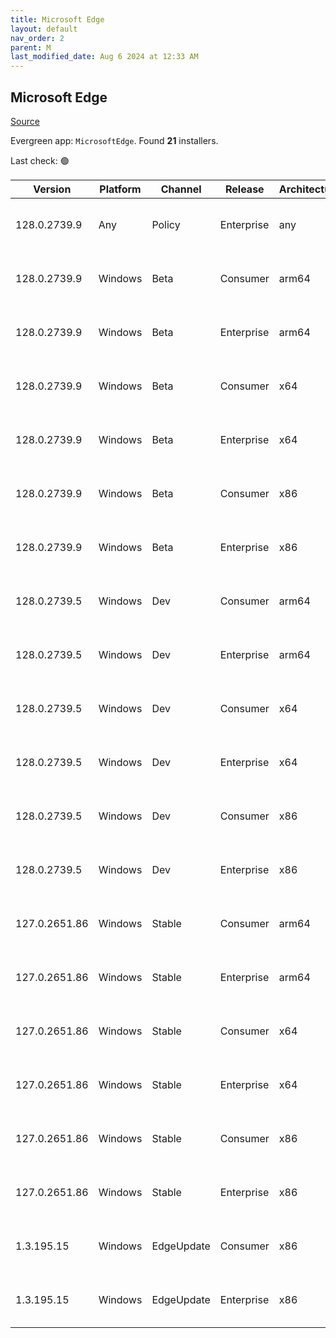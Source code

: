 ```yaml
---
title: Microsoft Edge
layout: default
nav_order: 2
parent: M
last_modified_date: Aug 6 2024 at 12:33 AM
---
```


## Microsoft Edge

[Source](https://www.microsoft.com/edge)

Evergreen app: `MicrosoftEdge`. Found **21** installers.

Last check: 🟢

| Version       | Platform | Channel    | Release    | Architecture | Hash                                                             | URI                                                                                                                                                                                                                                                                                                                      |
| ------------- | -------- | ---------- | ---------- | ------------ | ---------------------------------------------------------------- | ------------------------------------------------------------------------------------------------------------------------------------------------------------------------------------------------------------------------------------------------------------------------------------------------------------------------ |
| 128.0.2739.9  | Any      | Policy     | Enterprise | any          | B910E88B2FCBB9A30571CF7FA0026F1E4231BECD629E7A24C1F622B8F208120E | [https://msedge.sf.dl.delivery.mp.microsoft.com/filestreamingservice/files/714ed96b-ce5f-4e72-b723-cf3eb39dc37b/MicrosoftEdgePolicyTemplates.cab](https://msedge.sf.dl.delivery.mp.microsoft.com/filestreamingservice/files/714ed96b-ce5f-4e72-b723-cf3eb39dc37b/MicrosoftEdgePolicyTemplates.cab)                       |
| 128.0.2739.9  | Windows  | Beta       | Consumer   | arm64        | C1D82F552161F923DB9D528118525C69F63BC66F025CB5ADFD1675DCE6F73D3A | [https://msedge.sf.dl.delivery.mp.microsoft.com/filestreamingservice/files/049af006-6bff-4c87-b5a6-71aeef71279a/MicrosoftEdgeBetaEnterpriseARM64.msi](https://msedge.sf.dl.delivery.mp.microsoft.com/filestreamingservice/files/049af006-6bff-4c87-b5a6-71aeef71279a/MicrosoftEdgeBetaEnterpriseARM64.msi)               |
| 128.0.2739.9  | Windows  | Beta       | Enterprise | arm64        | C1D82F552161F923DB9D528118525C69F63BC66F025CB5ADFD1675DCE6F73D3A | [https://msedge.sf.dl.delivery.mp.microsoft.com/filestreamingservice/files/049af006-6bff-4c87-b5a6-71aeef71279a/MicrosoftEdgeBetaEnterpriseARM64.msi](https://msedge.sf.dl.delivery.mp.microsoft.com/filestreamingservice/files/049af006-6bff-4c87-b5a6-71aeef71279a/MicrosoftEdgeBetaEnterpriseARM64.msi)               |
| 128.0.2739.9  | Windows  | Beta       | Consumer   | x64          | CE2E495890262B3865DE396C54B44BDAC39449E66EEB0FAC38AD1F42D8B42BDA | [https://msedge.sf.dl.delivery.mp.microsoft.com/filestreamingservice/files/a8360cec-3cdf-4b59-848b-93a47ae61324/MicrosoftEdgeBetaEnterpriseX64.msi](https://msedge.sf.dl.delivery.mp.microsoft.com/filestreamingservice/files/a8360cec-3cdf-4b59-848b-93a47ae61324/MicrosoftEdgeBetaEnterpriseX64.msi)                   |
| 128.0.2739.9  | Windows  | Beta       | Enterprise | x64          | CE2E495890262B3865DE396C54B44BDAC39449E66EEB0FAC38AD1F42D8B42BDA | [https://msedge.sf.dl.delivery.mp.microsoft.com/filestreamingservice/files/a8360cec-3cdf-4b59-848b-93a47ae61324/MicrosoftEdgeBetaEnterpriseX64.msi](https://msedge.sf.dl.delivery.mp.microsoft.com/filestreamingservice/files/a8360cec-3cdf-4b59-848b-93a47ae61324/MicrosoftEdgeBetaEnterpriseX64.msi)                   |
| 128.0.2739.9  | Windows  | Beta       | Consumer   | x86          | ED16770A18875361A4C50FB5B9E5B2CEAA71EC92F62DE69B3B895CE73D3D3EE2 | [https://msedge.sf.dl.delivery.mp.microsoft.com/filestreamingservice/files/2357144f-4897-4ffd-9292-e9f96a860a55/MicrosoftEdgeBetaEnterpriseX86.msi](https://msedge.sf.dl.delivery.mp.microsoft.com/filestreamingservice/files/2357144f-4897-4ffd-9292-e9f96a860a55/MicrosoftEdgeBetaEnterpriseX86.msi)                   |
| 128.0.2739.9  | Windows  | Beta       | Enterprise | x86          | ED16770A18875361A4C50FB5B9E5B2CEAA71EC92F62DE69B3B895CE73D3D3EE2 | [https://msedge.sf.dl.delivery.mp.microsoft.com/filestreamingservice/files/2357144f-4897-4ffd-9292-e9f96a860a55/MicrosoftEdgeBetaEnterpriseX86.msi](https://msedge.sf.dl.delivery.mp.microsoft.com/filestreamingservice/files/2357144f-4897-4ffd-9292-e9f96a860a55/MicrosoftEdgeBetaEnterpriseX86.msi)                   |
| 128.0.2739.5  | Windows  | Dev        | Consumer   | arm64        | CA60D813888102641694DCB37BC9722EAC6731C58D083101F22DBE2D0F6539B1 | [https://msedge.sf.dl.delivery.mp.microsoft.com/filestreamingservice/files/7f268537-8818-47ca-b057-5f2991c2abc1/MicrosoftEdgeDevEnterpriseARM64.msi](https://msedge.sf.dl.delivery.mp.microsoft.com/filestreamingservice/files/7f268537-8818-47ca-b057-5f2991c2abc1/MicrosoftEdgeDevEnterpriseARM64.msi)                 |
| 128.0.2739.5  | Windows  | Dev        | Enterprise | arm64        | CA60D813888102641694DCB37BC9722EAC6731C58D083101F22DBE2D0F6539B1 | [https://msedge.sf.dl.delivery.mp.microsoft.com/filestreamingservice/files/7f268537-8818-47ca-b057-5f2991c2abc1/MicrosoftEdgeDevEnterpriseARM64.msi](https://msedge.sf.dl.delivery.mp.microsoft.com/filestreamingservice/files/7f268537-8818-47ca-b057-5f2991c2abc1/MicrosoftEdgeDevEnterpriseARM64.msi)                 |
| 128.0.2739.5  | Windows  | Dev        | Consumer   | x64          | C42841EBDCD22C080CE99D075F48B33DD98CD018F503608D523C4DCF25EDA08B | [https://msedge.sf.dl.delivery.mp.microsoft.com/filestreamingservice/files/2333b628-305c-4db4-8f1e-19cdf3427a54/MicrosoftEdgeDevEnterpriseX64.msi](https://msedge.sf.dl.delivery.mp.microsoft.com/filestreamingservice/files/2333b628-305c-4db4-8f1e-19cdf3427a54/MicrosoftEdgeDevEnterpriseX64.msi)                     |
| 128.0.2739.5  | Windows  | Dev        | Enterprise | x64          | C42841EBDCD22C080CE99D075F48B33DD98CD018F503608D523C4DCF25EDA08B | [https://msedge.sf.dl.delivery.mp.microsoft.com/filestreamingservice/files/2333b628-305c-4db4-8f1e-19cdf3427a54/MicrosoftEdgeDevEnterpriseX64.msi](https://msedge.sf.dl.delivery.mp.microsoft.com/filestreamingservice/files/2333b628-305c-4db4-8f1e-19cdf3427a54/MicrosoftEdgeDevEnterpriseX64.msi)                     |
| 128.0.2739.5  | Windows  | Dev        | Consumer   | x86          | 522BFBC93EFC9F00FB220FFC816F108914A303B71742FB841B148B24D0AE1DC9 | [https://msedge.sf.dl.delivery.mp.microsoft.com/filestreamingservice/files/e0b4b298-050a-4dbe-881f-829d5ea3c792/MicrosoftEdgeDevEnterpriseX86.msi](https://msedge.sf.dl.delivery.mp.microsoft.com/filestreamingservice/files/e0b4b298-050a-4dbe-881f-829d5ea3c792/MicrosoftEdgeDevEnterpriseX86.msi)                     |
| 128.0.2739.5  | Windows  | Dev        | Enterprise | x86          | 522BFBC93EFC9F00FB220FFC816F108914A303B71742FB841B148B24D0AE1DC9 | [https://msedge.sf.dl.delivery.mp.microsoft.com/filestreamingservice/files/e0b4b298-050a-4dbe-881f-829d5ea3c792/MicrosoftEdgeDevEnterpriseX86.msi](https://msedge.sf.dl.delivery.mp.microsoft.com/filestreamingservice/files/e0b4b298-050a-4dbe-881f-829d5ea3c792/MicrosoftEdgeDevEnterpriseX86.msi)                     |
| 127.0.2651.86 | Windows  | Stable     | Consumer   | arm64        | 3A7F518D01ADDC6702FB2AF1442FC5D0189124D2468AA4EFCE0730405857FE5F | [https://msedge.sf.dl.delivery.mp.microsoft.com/filestreamingservice/files/35cf7ae3-be1e-43e6-a9d0-a344bacf2842/MicrosoftEdgeEnterpriseARM64.msi](https://msedge.sf.dl.delivery.mp.microsoft.com/filestreamingservice/files/35cf7ae3-be1e-43e6-a9d0-a344bacf2842/MicrosoftEdgeEnterpriseARM64.msi)                       |
| 127.0.2651.86 | Windows  | Stable     | Enterprise | arm64        | 3A7F518D01ADDC6702FB2AF1442FC5D0189124D2468AA4EFCE0730405857FE5F | [https://msedge.sf.dl.delivery.mp.microsoft.com/filestreamingservice/files/35cf7ae3-be1e-43e6-a9d0-a344bacf2842/MicrosoftEdgeEnterpriseARM64.msi](https://msedge.sf.dl.delivery.mp.microsoft.com/filestreamingservice/files/35cf7ae3-be1e-43e6-a9d0-a344bacf2842/MicrosoftEdgeEnterpriseARM64.msi)                       |
| 127.0.2651.86 | Windows  | Stable     | Consumer   | x64          | B39E3F3BDA94EDD7B467ECC9ECD12F39D899A385DAD091350C1E3F406DE68EAC | [https://msedge.sf.dl.delivery.mp.microsoft.com/filestreamingservice/files/6f215223-1df2-408a-a3f7-68adb66961ef/MicrosoftEdgeEnterpriseX64.msi](https://msedge.sf.dl.delivery.mp.microsoft.com/filestreamingservice/files/6f215223-1df2-408a-a3f7-68adb66961ef/MicrosoftEdgeEnterpriseX64.msi)                           |
| 127.0.2651.86 | Windows  | Stable     | Enterprise | x64          | B39E3F3BDA94EDD7B467ECC9ECD12F39D899A385DAD091350C1E3F406DE68EAC | [https://msedge.sf.dl.delivery.mp.microsoft.com/filestreamingservice/files/6f215223-1df2-408a-a3f7-68adb66961ef/MicrosoftEdgeEnterpriseX64.msi](https://msedge.sf.dl.delivery.mp.microsoft.com/filestreamingservice/files/6f215223-1df2-408a-a3f7-68adb66961ef/MicrosoftEdgeEnterpriseX64.msi)                           |
| 127.0.2651.86 | Windows  | Stable     | Consumer   | x86          | EE9D866F41DADFFF5F73B0FE26D899EA0FEF4F5D062BCA15E4932ECA41385423 | [https://msedge.sf.dl.delivery.mp.microsoft.com/filestreamingservice/files/73329583-488b-49ff-948b-ea5354528de6/MicrosoftEdgeEnterpriseX86.msi](https://msedge.sf.dl.delivery.mp.microsoft.com/filestreamingservice/files/73329583-488b-49ff-948b-ea5354528de6/MicrosoftEdgeEnterpriseX86.msi)                           |
| 127.0.2651.86 | Windows  | Stable     | Enterprise | x86          | EE9D866F41DADFFF5F73B0FE26D899EA0FEF4F5D062BCA15E4932ECA41385423 | [https://msedge.sf.dl.delivery.mp.microsoft.com/filestreamingservice/files/73329583-488b-49ff-948b-ea5354528de6/MicrosoftEdgeEnterpriseX86.msi](https://msedge.sf.dl.delivery.mp.microsoft.com/filestreamingservice/files/73329583-488b-49ff-948b-ea5354528de6/MicrosoftEdgeEnterpriseX86.msi)                           |
| 1.3.195.15    | Windows  | EdgeUpdate | Consumer   | x86          | 91F0DEEC7D7319E57477B74A7A5F4D17C15EB2924B53E05A5998D67ECC8201F2 | [https://msedge.sf.dl.delivery.mp.microsoft.com/filestreamingservice/files/932857a7-3fd2-460a-98b9-8625069e5697/MicrosoftEdgeUpdateSetup_X86_1.3.195.15.exe](https://msedge.sf.dl.delivery.mp.microsoft.com/filestreamingservice/files/932857a7-3fd2-460a-98b9-8625069e5697/MicrosoftEdgeUpdateSetup_X86_1.3.195.15.exe) |
| 1.3.195.15    | Windows  | EdgeUpdate | Enterprise | x86          | 91F0DEEC7D7319E57477B74A7A5F4D17C15EB2924B53E05A5998D67ECC8201F2 | [https://msedge.sf.dl.delivery.mp.microsoft.com/filestreamingservice/files/932857a7-3fd2-460a-98b9-8625069e5697/MicrosoftEdgeUpdateSetup_X86_1.3.195.15.exe](https://msedge.sf.dl.delivery.mp.microsoft.com/filestreamingservice/files/932857a7-3fd2-460a-98b9-8625069e5697/MicrosoftEdgeUpdateSetup_X86_1.3.195.15.exe) |
